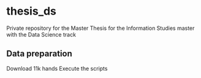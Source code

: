 # thesis_ds
Private repository for the Master Thesis for the Information Studies master with the Data Science track

## Data preparation
Download 11k hands
Execute the scripts
